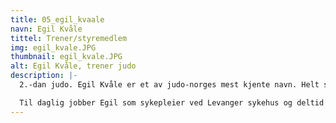 ```yaml
---
title: 05_egil_kvaale
navn: Egil Kvåle
tittel: Trener/styremedlem
img: egil_kvale.JPG
thumbnail: egil_kvale.JPG
alt: Egil Kvåle, trener judo
description: |-
  2.-dan judo. Egil Kvåle er et av judo-norges mest kjente navn. Helt siden han debuterte med NM-gull i 1987 har han høstet medaljer av edleste valør nesten hvert eneste år.

  Til daglig jobber Egil som sykepleier ved Levanger sykehus og deltid som brannmann.
---
```


